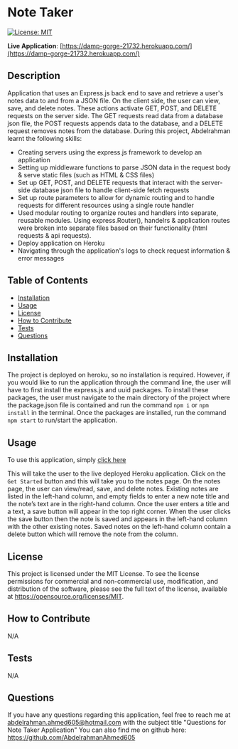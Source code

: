 # Note Taker

[![License: MIT](https://img.shields.io/badge/License-MIT-yellow.svg)](https://opensource.org/licenses/MIT)

**Live Application**: [https://damp-gorge-21732.herokuapp.com/](https://damp-gorge-21732.herokuapp.com/)

## Description

Application that uses an Express.js back end to save and retrieve a user's notes data to and from a JSON file. On the client side, the user can view, save, and delete notes. These actions activate GET, POST, and DELETE requests on the server side. The GET requests read data from a database json file, the POST requests appends data to the database, and a DELETE request removes notes from the database. During this project, Abdelrahman learnt the following skills:
- Creating servers using the express.js framework to develop an application
- Setting up middleware functions to parse JSON data in the request body & serve static files (such as HTML & CSS files)
- Set up GET, POST, and DELETE requests that interact with the server-side database json file to handle client-side fetch requests
- Set up route parameters to allow for dynamic routing and to handle requests for different resources using a single route handler
- Used modular routing to organize routes and handlers into separate, reusable modules. Using express.Router(), handelrs & application routes were broken into separate files based on their functionality (html requests & api requests).
- Deploy application on Heroku 
- Navigating through the application's logs to check request information & error messages


## Table of Contents

- [Installation](#installation)
- [Usage](#usage)
- [License](#license)
- [How to Contribute](#how-to-contribute)
- [Tests](#tests)
- [Questions](#questions)

## Installation

The project is deployed on heroku, so no installation is required. However, if you would like to run the application through the command line, the user will have to first install the express.js and uuid packages. To install these packages, the user must navigate to the main directory of the project where the package.json file is contained and run the command `npm i` or `npm install` in the terminal. Once the packages are installed, run the command `npm start` to run/start the application.

## Usage

To use this application, simply [click here](https://damp-gorge-21732.herokuapp.com/)

This will take the user to the live deployed Heroku application. Click on the `Get Started` button and this will take you to the notes page. On the notes page, the user can view/read, save, and delete notes. Existing notes are listed in the left-hand column, and empty fields to enter a new note title and the note’s text are in the right-hand column. Once the user enters a title and a text, a save button will appear in the top right corner. When the user clicks the save button then the note is saved and appears in the left-hand column with the other existing notes. Saved notes on the left-hand column contain a delete button which will remove the note from the column.

## License

This project is licensed under the MIT License. To see the license permissions for commercial and non-commercial use, modification, and distribution of the software, please see the full text of the license, available at https://opensource.org/licenses/MIT.

## How to Contribute

N/A

## Tests

N/A

## Questions

If you have any questions regarding this application, feel free to reach me at abdelrahman.ahmed605@hotmail.com with the subject title "Questions for Note Taker Application"
You can also find me on github here: https://github.com/AbdelrahmanAhmed605

